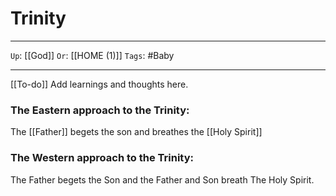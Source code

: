 # Trinity

---

`Up`: [[God]] `Or`: [[HOME (1)]] `Tags`: #Baby

---

[[To-do]] Add learnings and thoughts here.

### The Eastern approach to the Trinity:

The [[Father]] begets the son and breathes the [[Holy Spirit]]

### The Western approach to the Trinity:

The Father begets the Son and the Father and Son breath The Holy Spirit.